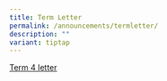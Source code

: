 ```yaml
---
title: Term Letter
permalink: /announcements/termletter/
description: ""
variant: tiptap
---
```

<p><a href="/files/Term Letters/2024/2024_Term_4_Letter.pdf" rel="noopener nofollow" target="_blank">Term 4 letter</a>
</p>